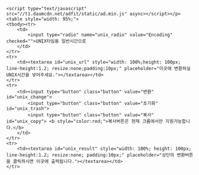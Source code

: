 

<p style="text-align: center;">

	<script type="text/javascript" src="//t1.daumcdn.net/adfit/static/ad.min.js" async></script></p>			
	<table style="width: 95%;">
	<tbody><tr>
		<td>
			<input type="radio" name="unix_radio" value="Encoding" checked="">UNIX타임을 일반시간으로
		</td>
	</tr>
	<tr>
		<td><textarea id="unix_url" style="width: 100%;height: 100px; line-height:1.2; resize:none;padding:10px;" placeholder="이곳에 변환하실 UNIX시간을 넣어주세요."></textarea></td>
	</tr>
	<tr>
		<td><input type="button" class="button" value="변환" id="unix_change">
		    <input type="button" class="button" value="초기화" id="unix_trash">
		    <input type="button" class="button" value="복사" id="unix_copy"> <b style="color:red;">복사버튼은 현재 크롬에서만 지원가능합니다.</b>
		</td>
	</tr>
	<tr>
		<td><textarea id="unix_result" style="width: 100%; height: 100px; line-height:1.2; resize:none; padding:10px;" placeholder="상단의 변환버튼을 클릭하시면 이곳에 출력됩니다."></textarea></td>
	</tr>
</tbody></table><br />

<script>
<!-- document.ready -->

 document.getElementById('unix_change').onclick= function(){
      unix_change();
   }

 document.getElementById('unix_trash').onclick= function(){
      unix_trash();
   }

document.getElementById('unix_copy').onclick= function(){
      unix_copy();
   }
<!-- document.ready -->
function unix_change(){
  
  
	var data = document.getElementById("unix_url").value;
  
  if(data.trim() == ""){
    var now =  new Date();
    var de_time = now.getTime() / 1000;
    
    document.getElementById("unix_url").value = de_time;
    data = de_time;
  }
  
  if(isNaN(data)){
     alert('숫자만 변경가능합니다.');
     unix_trash();
     return;
  }
  
	var timestamp = data * 1000;
  var date = new Date(timestamp);
  
  var re_year = date.getFullYear();//year
  var re_month = date.getMonth()+1;//month
  //if(re_month == 0){
  //  re_year = Number(re_year) -1;
  //  re_month =12;
  //}
  var re_day = date.getDate();//day
  var re_hours  = date.getHours();//hour
  var re_min = date.getMinutes()//minutes
  var re_seconde = date.getSeconds();//seconde
  
  var de = ["-","-", " ", ":",":"," "];
  var kor = ["년","월", "일", "시","분","초"];
  var joon = ["年","月","日","时","分","秒"];
  var time = [re_year, re_month, re_day, re_hours,re_min, re_seconde];
  
  
  var result_de ="";
  for(var i =0; i <= kor.length-1; i++){
    result_de += time[i]+ de[i];
  }
  
  var result_kor ="";
  for(var i =0; i <= kor.length-1; i++){
    result_kor += time[i]+ kor[i]+" ";
  }
  
  var result_joon ="";
  for(var i =0; i <= kor.length-1; i++){
    result_joon += time[i]+ joon[i]+" ";
  }

  
  var temp = result_de +"\n"+result_kor +"\n"+result_joon;
		document.getElementById("unix_result").value = temp;
	}
	function unix_trash(){
		document.getElementById("unix_url").value = "";
		document.getElementById("unix_result").value = "";
	}
	
	function unix_copy(){
		 var copy = document.getElementById("unix_result");
		 copy.select();
		 var result = document.execCommand("copy");
               
	}
</script>
